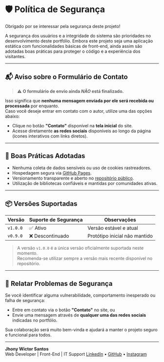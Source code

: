 # 🛡️ Política de Segurança

Obrigado por se interessar pela segurança deste projeto!

A segurança dos usuários e a integridade do sistema são prioridades no desenvolvimento deste portfólio. Embora este projeto seja uma aplicação estática com funcionalidades básicas de front-end, ainda assim são adotadas boas práticas para proteger o código e a experiência dos visitantes.

---

## 📬 Aviso sobre o Formulário de Contato

> ⚠️ **O formulário de envio ainda _NÃO_ está finalizado.**

Isso significa que **nenhuma mensagem enviada por ele será recebida ou processada** por enquanto.  
Caso você deseje entrar em contato com o autor, utilize uma das opções abaixo:

- Clique no botão **"Contato"** disponível na **tela inicial** do site.
- Acesse diretamente **as redes sociais** disponíveis ao longo da página (ícones interativos com links diretos).

---

## 🔐 Boas Práticas Adotadas

- Nenhuma coleta de dados sensíveis ou uso de cookies rastreadores.
- Hospedagem segura via [GitHub Pages](https://pages.github.com).
- Versionamento transparente e aberto no [repositório público](https://github.com/jhonywsantos/JWS).
- Utilização de bibliotecas confiáveis e mantidas por comunidades ativas.

---

## 📦 Versões Suportadas

| Versão       | Suporte de Segurança | Observações                        |
|--------------|----------------------|------------------------------------|
| `v1.0.0`     | ✅ Ativo              | Versão estável e atual             |
| `v0.9.0`     | ❌ Descontinuado      | Protótipo inicial não mantido      |

> A versão `v1.0.0` é a única versão oficialmente suportada neste momento.  
Recomenda-se utilizar sempre a versão mais recente disponível no repositório.

---

## 📝 Relatar Problemas de Segurança

Se você identificar alguma vulnerabilidade, comportamento inesperado ou falha de segurança:

- Entre em contato via o botão **"Contato"** no site, ou  
- Envie uma mensagem através de **qualquer uma das redes sociais** indicadas no portfólio.

Sua colaboração será muito bem-vinda e ajudará a manter o projeto seguro e funcional para todos.

---

**Jhony Wictor Santos**  
Web Developer | Front-End | IT Support 
[LinkedIn](https://www.linkedin.com/in/jhony-wictor-n-santos-4b8a85237/) • [GitHub](https://github.com/jhonywsantos) • [Instagram](https://instagram.com/jhonywictor)

